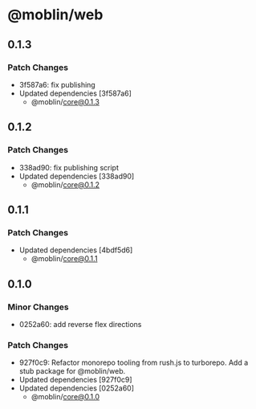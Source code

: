 # @moblin/web

## 0.1.3

### Patch Changes

- 3f587a6: fix publishing
- Updated dependencies [3f587a6]
  - @moblin/core@0.1.3

## 0.1.2

### Patch Changes

- 338ad90: fix publishing script
- Updated dependencies [338ad90]
  - @moblin/core@0.1.2

## 0.1.1

### Patch Changes

- Updated dependencies [4bdf5d6]
  - @moblin/core@0.1.1

## 0.1.0

### Minor Changes

- 0252a60: add reverse flex directions

### Patch Changes

- 927f0c9: Refactor monorepo tooling from rush.js to turborepo. Add a stub package for @moblin/web.
- Updated dependencies [927f0c9]
- Updated dependencies [0252a60]
  - @moblin/core@0.1.0
